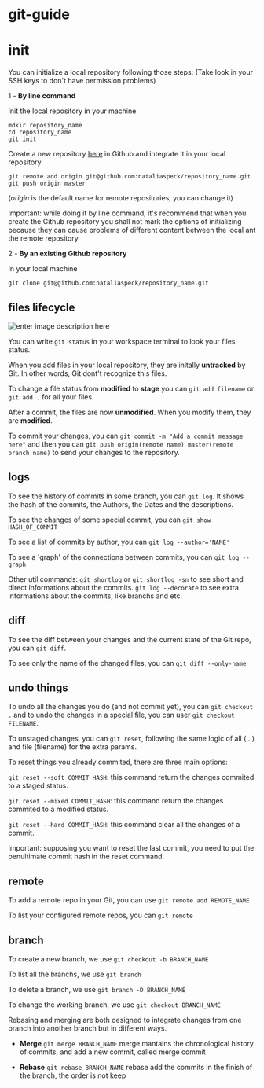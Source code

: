 # git-guide

# init

You can initialize a local repository following those steps:
(Take look in your SSH keys to don't have permission problems)

1 - **By line command**

Init the local repository in your machine

    mdkir repository_name
    cd repository_name
    git init
    
    
Create a new repository [here](https://github.com/new) in Github and integrate it in your local repository
		

    git remote add origin git@github.com:nataliaspeck/repository_name.git
    git push origin master

(*origin* is the default name for remote repositories, you can change it)

Important: while doing it by line command, it's recommend that when you create the Github repository you shall not mark the options of initializing because they can cause problems of different content between the local ant the remote repository

2 - **By an existing Github repository**

In your local machine 

    git clone git@github.com:nataliaspeck/repository_name.git
   
## files lifecycle

![enter image description here](https://camo.githubusercontent.com/3a084791b3c5ae27a23ceeb5592d3bf80877cba2/687474703a2f2f6769742d73636d2e636f6d2f666967757265732f3138333333666967303230312d746e2e706e67)

You can write `git status` in your workspace terminal to look your files status. 

When you add files in your local repository, they are initally **untracked** by Git.  In other words, Git dont't recognize this files. 

To change a file status from **modified** to **stage** you can `git add filename` or `git add .` for all your files. 

After a commit, the files are now **unmodified**. When you modify them, they are **modified**.

To commit your changes, you can `git commit -m "Add a commit message here"` and then you can `git push origin(remote name) master(remote branch name)` to send your changes to the repository.

## logs

To see the history of commits in some branch, you can `git log`. It shows the hash of the commits, the Authors, the Dates and the descriptions.

To see the changes of some special commit, you can `git show HASH_OF_COMMIT`

To see a list of commits by author, you can `git log --author='NAME'`

To see a 'graph' of the connections between commits, you can `git log --graph`

Other util commands:
`git shortlog` or `git shortlog -sn` to see short and direct informations about the commits.
`git log --decorate` to see extra informations about the commits, like branchs and etc.   

## diff

To see the diff between your changes and the current state of the Git repo, you can `git diff`.

To see only the name of the changed files, you can `git diff --only-name`

## undo things

To undo all the changes you do (and not commit yet), you can `git checkout .` and to undo the changes in a special file, you can user `git checkout FILENAME`.

To unstaged changes, you can `git reset`, following the same logic of all ( . ) and file (filename) for the extra params.

To reset things you already commited, there are three main options:

`git reset --soft COMMIT_HASH`: this command return the changes commited to a staged status.

`git reset --mixed COMMIT_HASH`: this command return the changes commited to a modified status.

`git reset --hard COMMIT_HASH`: this command clear all the changes of a commit. 

Important: supposing you want to reset the last commit, you need to put the penultimate commit hash in the reset command.

## remote

To add a remote repo in your Git, you can use `git remote add REMOTE_NAME`

To list your configured remote repos, you can `git remote`

## branch

To create a new branch, we use `git checkout -b BRANCH_NAME`

To list all the branchs, we use `git branch`

To delete a branch, we use `git branch -D BRANCH_NAME`

To change the working branch, we use `git checkout BRANCH_NAME`

Rebasing and merging are both designed to integrate changes from one branch into another branch but in different ways.

 - **Merge** `git merge BRANCH_NAME`
merge mantains the chronological history of commits, and add a new commit, called merge commit

 - **Rebase** `git rebase BRANCH_NAME`
rebase add the commits in the finish of the branch,  the order is not keep

